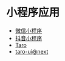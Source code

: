 # 小程序应用

- [微信小程序](https://developers.weixin.qq.com/miniprogram/dev/framework/)
- [抖音小程序](https://developer.open-douyin.com/docs/resource/zh-CN/mini-app/introduction/usage-guide)
- [Taro](https://taro-docs.jd.com/docs/)
- [taro-ui@next](https://taro-ui.jd.com/#/docs/introduction)